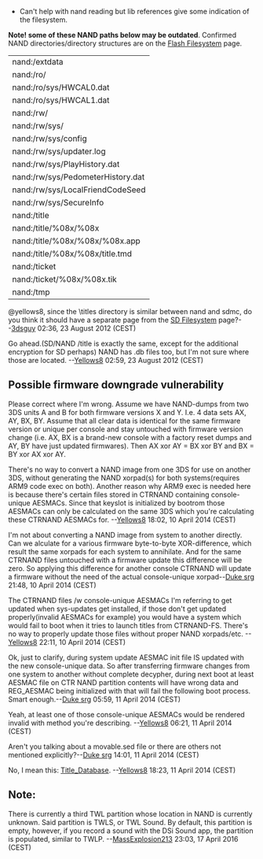 - Can't help with nand reading but lib references give some indication
  of the filesystem.

**Note! some of these NAND paths below may be outdated**. Confirmed NAND
directories/directory structures are on the [Flash
Filesystem](Flash_Filesystem "wikilink") page.

|                                   |
|-----------------------------------|
| nand:/extdata                     |
| nand:/ro/                         |
| nand:/ro/sys/HWCAL0.dat           |
| nand:/ro/sys/HWCAL1.dat           |
| nand:/rw/                         |
| nand:/rw/sys/                     |
| nand:/rw/sys/config               |
| nand:/rw/sys/updater.log          |
| nand:/rw/sys/PlayHistory.dat      |
| nand:/rw/sys/PedometerHistory.dat |
| nand:/rw/sys/LocalFriendCodeSeed  |
| nand:/rw/sys/SecureInfo           |
| nand:/title                       |
| nand:/title/%08x/%08x             |
| nand:/title/%08x/%08x/%08x.app    |
| nand:/title/%08x/%08x/title.tmd   |
| nand:/ticket                      |
| nand:/ticket/%08x/%08x.tik        |
| nand:/tmp                         |

@yellows8, since the \titles directory is similar between nand and sdmc,
do you think it should have a separate page from the [SD
Filesystem](SD_Filesystem "wikilink")
page?--[3dsguy](User:3dsguy "wikilink") 02:36, 23 August 2012 (CEST)


Go ahead.(SD/NAND /title is exactly the same, except for the additional
encryption for SD perhaps) NAND has .db files too, but I'm not sure
where those are located. --[Yellows8](User:Yellows8 "wikilink") 02:59,
23 August 2012 (CEST)

## Possible firmware downgrade vulnerability

Please correct where I'm wrong. Assume we have NAND-dumps from two 3DS
units A and B for both firmware versions X and Y. I.e. 4 data sets AX,
AY, BX, BY. Assume that all clear data is identical for the same
firmware version or unique per console and stay untouched with firmware
version change (i.e. AX, BX is a brand-new console with a factory reset
dumps and AY, BY have just updated firmwares). Then AX xor AY = BX xor
BY and BX = BY xor AX xor AY.


There's no way to convert a NAND image from one 3DS for use on another
3DS, without generating the NAND xorpad(s) for both systems(requires
ARM9 code exec on both). Another reason why ARM9 exec is needed here is
because there's certain files stored in CTRNAND containing
console-unique AESMACs. Since that keyslot is initialized by bootrom
those AESMACs can only be calculated on the same 3DS which you're
calculating these CTRNAND AESMACs for.
--[Yellows8](User:Yellows8 "wikilink") 18:02, 10 April 2014 (CEST)


I'm not about converting a NAND image from system to another directly.
Can we alculate for a various firmware byte-to-byte XOR-difference,
which result the same xorpads for each system to annihilate. And for the
same CTRNAND files untouched with a firmware update this difference will
be zero. So applying this difference for another console CTRNAND will
update a firmware without the need of the actual console-unique
xorpad--[Duke srg](User:Duke_srg "wikilink") 21:48, 10 April 2014 (CEST)


The CTRNAND files /w console-unique AESMACs I'm referring to get updated
when sys-updates get installed, if those don't get updated
properly(invalid AESMACs for example) you would have a system which
would fail to boot when it tries to launch titles from CTRNAND-FS.
There's no way to properly update those files without proper NAND
xorpads/etc. --[Yellows8](User:Yellows8 "wikilink") 22:11, 10 April 2014
(CEST)


Ok, just to clarify, during system update AESMAC init file IS updated
with the new console-unique data. So after transferring firmware changes
from one system to another without complete decypher, during next boot
at least AESMAC file on CTR NAND partition contents will have wrong data
and REG_AESMAC being initialized with that will fail the following boot
process. Smart enough.--[Duke srg](User:Duke_srg "wikilink") 05:59, 11
April 2014 (CEST)


Yeah, at least one of those console-unique AESMACs would be rendered
invalid with method you're describing.
--[Yellows8](User:Yellows8 "wikilink") 06:21, 11 April 2014 (CEST)


Aren't you talking about a movable.sed file or there are others not
mentioned explicitly?--[Duke srg](User:Duke_srg "wikilink") 14:01, 11
April 2014 (CEST)


No, I mean this: [Title_Database](Title_Database "wikilink").
--[Yellows8](User:Yellows8 "wikilink") 18:23, 11 April 2014 (CEST)

## Note:

There is currently a third TWL partition whose location in NAND is
currently unknown. Said partition is TWLS, or TWL Sound. By default,
this partition is empty, however, if you record a sound with the DSi
Sound app, the partition is populated, similar to TWLP.
--[MassExplosion213](User:MassExplosion213 "wikilink") 23:03, 17 April
2016 (CEST)